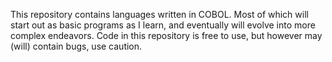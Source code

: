 This repository contains languages written in COBOL.
Most of which will start out as basic programs as I learn, and eventually will evolve into more complex endeavors.
Code in this repository is free to use, but however may (will) contain bugs, use caution.

